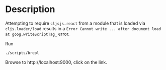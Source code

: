 # Description

Attempting to require `cljsjs.react` from a module that is loaded via `cljs.loader/load` results in a `Error Cannot write ... after document load at goog.writeScriptTag_` error.

Run

    ./scripts/brepl

Browse to http://localhost:9000, click on the link.
